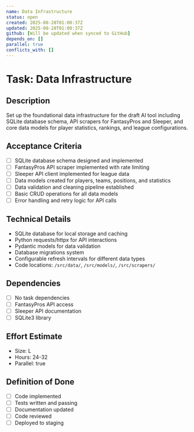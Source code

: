 ```yaml
---
name: Data Infrastructure
status: open
created: 2025-08-28T01:00:37Z
updated: 2025-08-28T01:00:37Z
github: [Will be updated when synced to GitHub]
depends_on: []
parallel: true
conflicts_with: []
---
```


# Task: Data Infrastructure

## Description
Set up the foundational data infrastructure for the draft AI tool including SQLite database schema, API scrapers for FantasyPros and Sleeper, and core data models for player statistics, rankings, and league configurations.

## Acceptance Criteria
- [ ] SQLite database schema designed and implemented
- [ ] FantasyPros API scraper implemented with rate limiting
- [ ] Sleeper API client implemented for league data
- [ ] Data models created for players, teams, positions, and statistics
- [ ] Data validation and cleaning pipeline established
- [ ] Basic CRUD operations for all data models
- [ ] Error handling and retry logic for API calls

## Technical Details
- SQLite database for local storage and caching
- Python requests/httpx for API interactions
- Pydantic models for data validation
- Database migrations system
- Configurable refresh intervals for different data types
- Code locations: `/src/data/`, `/src/models/`, `/src/scrapers/`

## Dependencies
- [ ] No task dependencies
- [ ] FantasyPros API access
- [ ] Sleeper API documentation
- [ ] SQLite3 library

## Effort Estimate
- Size: L
- Hours: 24-32
- Parallel: true

## Definition of Done
- [ ] Code implemented
- [ ] Tests written and passing
- [ ] Documentation updated
- [ ] Code reviewed
- [ ] Deployed to staging